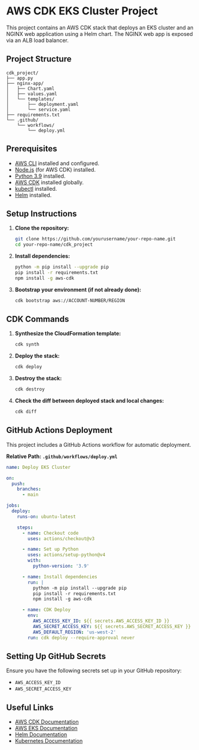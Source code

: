 # AWS CDK EKS Cluster Project

This project contains an AWS CDK stack that deploys an EKS cluster and an NGINX web application using a Helm chart. The NGINX web app is exposed via an ALB load balancer.

## Project Structure

```
cdk_project/
├── app.py
├── nginx-app/
│   ├── Chart.yaml
│   ├── values.yaml
│   └── templates/
│       ├── deployment.yaml
│       └── service.yaml
├── requirements.txt
└── .github/
    └── workflows/
        └── deploy.yml
```

## Prerequisites

- [AWS CLI](https://aws.amazon.com/cli/) installed and configured.
- [Node.js](https://nodejs.org/) (for AWS CDK) installed.
- [Python 3.9](https://www.python.org/downloads/) installed.
- [AWS CDK](https://aws.amazon.com/cdk/) installed globally.
- [kubectl](https://kubernetes.io/docs/tasks/tools/) installed.
- [Helm](https://helm.sh/) installed.

## Setup Instructions

1. **Clone the repository:**

    ```sh
    git clone https://github.com/yourusername/your-repo-name.git
    cd your-repo-name/cdk_project
    ```

2. **Install dependencies:**

    ```sh
    python -m pip install --upgrade pip
    pip install -r requirements.txt
    npm install -g aws-cdk
    ```

3. **Bootstrap your environment (if not already done):**

    ```sh
    cdk bootstrap aws://ACCOUNT-NUMBER/REGION
    ```

## CDK Commands

1. **Synthesize the CloudFormation template:**

    ```sh
    cdk synth
    ```

2. **Deploy the stack:**

    ```sh
    cdk deploy
    ```

3. **Destroy the stack:**

    ```sh
    cdk destroy
    ```

4. **Check the diff between deployed stack and local changes:**

    ```sh
    cdk diff
    ```

## GitHub Actions Deployment

This project includes a GitHub Actions workflow for automatic deployment.

**Relative Path: `.github/workflows/deploy.yml`**

```yaml
name: Deploy EKS Cluster

on:
  push:
    branches:
      - main

jobs:
  deploy:
    runs-on: ubuntu-latest

    steps:
      - name: Checkout code
        uses: actions/checkout@v3

      - name: Set up Python
        uses: actions/setup-python@v4
        with:
          python-version: '3.9'

      - name: Install dependencies
        run: |
          python -m pip install --upgrade pip
          pip install -r requirements.txt
          npm install -g aws-cdk

      - name: CDK Deploy
        env:
          AWS_ACCESS_KEY_ID: ${{ secrets.AWS_ACCESS_KEY_ID }}
          AWS_SECRET_ACCESS_KEY: ${{ secrets.AWS_SECRET_ACCESS_KEY }}
          AWS_DEFAULT_REGION: 'us-west-2'
        run: cdk deploy --require-approval never
```

## Setting Up GitHub Secrets

Ensure you have the following secrets set up in your GitHub repository:

- `AWS_ACCESS_KEY_ID`
- `AWS_SECRET_ACCESS_KEY`

## Useful Links

- [AWS CDK Documentation](https://docs.aws.amazon.com/cdk/latest/guide/home.html)
- [AWS EKS Documentation](https://docs.aws.amazon.com/eks/latest/userguide/)
- [Helm Documentation](https://helm.sh/docs/)
- [Kubernetes Documentation](https://kubernetes.io/docs/)
